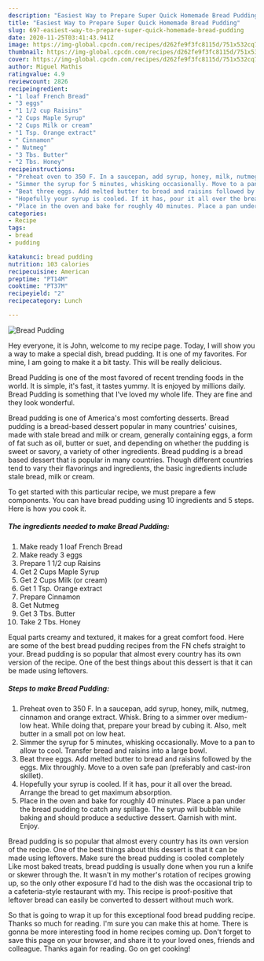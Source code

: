 ```yaml
---
description: "Easiest Way to Prepare Super Quick Homemade Bread Pudding"
title: "Easiest Way to Prepare Super Quick Homemade Bread Pudding"
slug: 697-easiest-way-to-prepare-super-quick-homemade-bread-pudding
date: 2020-11-25T03:41:43.941Z
image: https://img-global.cpcdn.com/recipes/d262fe9f3fc8115d/751x532cq70/bread-pudding-recipe-main-photo.jpg
thumbnail: https://img-global.cpcdn.com/recipes/d262fe9f3fc8115d/751x532cq70/bread-pudding-recipe-main-photo.jpg
cover: https://img-global.cpcdn.com/recipes/d262fe9f3fc8115d/751x532cq70/bread-pudding-recipe-main-photo.jpg
author: Miguel Mathis
ratingvalue: 4.9
reviewcount: 2826
recipeingredient:
- "1 loaf French Bread"
- "3 eggs"
- "1 1/2 cup Raisins"
- "2 Cups Maple Syrup"
- "2 Cups Milk or cream"
- "1 Tsp. Orange extract"
- " Cinnamon"
- " Nutmeg"
- "3 Tbs. Butter"
- "2 Tbs. Honey"
recipeinstructions:
- "Preheat oven to 350 F. In a saucepan, add syrup, honey, milk, nutmeg, cinnamon and orange extract. Whisk. Bring to a simmer over medium-low heat. While doing that, prepare your bread by cubing it. Also, melt butter in a small pot on low heat."
- "Simmer the syrup for 5 minutes, whisking occasionally. Move to a pan to allow to cool. Transfer bread and raisins into a large bowl."
- "Beat three eggs. Add melted butter to bread and raisins followed by the eggs. Mix throughly. Move to a oven safe pan (preferably and cast-iron skillet)."
- "Hopefully your syrup is cooled. If it has, pour it all over the bread. Arrange the bread to get maximum absorption."
- "Place in the oven and bake for roughly 40 minutes. Place a pan under the bread pudding to catch any spillage. The syrup will bubble while baking and should produce a seductive dessert. Garnish with mint. Enjoy."
categories:
- Recipe
tags:
- bread
- pudding

katakunci: bread pudding 
nutrition: 103 calories
recipecuisine: American
preptime: "PT14M"
cooktime: "PT37M"
recipeyield: "2"
recipecategory: Lunch

---
```



![Bread Pudding](https://img-global.cpcdn.com/recipes/d262fe9f3fc8115d/751x532cq70/bread-pudding-recipe-main-photo.jpg)

Hey everyone, it is John, welcome to my recipe page. Today, I will show you a way to make a special dish, bread pudding. It is one of my favorites. For mine, I am going to make it a bit tasty. This will be really delicious.

Bread Pudding is one of the most favored of recent trending foods in the world. It is simple, it's fast, it tastes yummy. It is enjoyed by millions daily. Bread Pudding is something that I've loved my whole life. They are fine and they look wonderful.

Bread pudding is one of America&#39;s most comforting desserts. Bread pudding is a bread-based dessert popular in many countries&#39; cuisines, made with stale bread and milk or cream, generally containing eggs, a form of fat such as oil, butter or suet, and depending on whether the pudding is sweet or savory, a variety of other ingredients. Bread pudding is a bread based dessert that is popular in many countries. Though different countries tend to vary their flavorings and ingredients, the basic ingredients include stale bread, milk or cream.


To get started with this particular recipe, we must prepare a few components. You can have bread pudding using 10 ingredients and 5 steps. Here is how you cook it.

<!--inarticleads1-->

##### The ingredients needed to make Bread Pudding:

1. Make ready 1 loaf French Bread
1. Make ready 3 eggs
1. Prepare 1 1/2 cup Raisins
1. Get 2 Cups Maple Syrup
1. Get 2 Cups Milk (or cream)
1. Get 1 Tsp. Orange extract
1. Prepare  Cinnamon
1. Get  Nutmeg
1. Get 3 Tbs. Butter
1. Take 2 Tbs. Honey


Equal parts creamy and textured, it makes for a great comfort food. Here are some of the best bread pudding recipes from the FN chefs straight to your. Bread pudding is so popular that almost every country has its own version of the recipe. One of the best things about this dessert is that it can be made using leftovers. 

<!--inarticleads2-->

##### Steps to make Bread Pudding:

1. Preheat oven to 350 F. In a saucepan, add syrup, honey, milk, nutmeg, cinnamon and orange extract. Whisk. Bring to a simmer over medium-low heat. While doing that, prepare your bread by cubing it. Also, melt butter in a small pot on low heat.
1. Simmer the syrup for 5 minutes, whisking occasionally. Move to a pan to allow to cool. Transfer bread and raisins into a large bowl.
1. Beat three eggs. Add melted butter to bread and raisins followed by the eggs. Mix throughly. Move to a oven safe pan (preferably and cast-iron skillet).
1. Hopefully your syrup is cooled. If it has, pour it all over the bread. Arrange the bread to get maximum absorption.
1. Place in the oven and bake for roughly 40 minutes. Place a pan under the bread pudding to catch any spillage. The syrup will bubble while baking and should produce a seductive dessert. Garnish with mint. Enjoy.


Bread pudding is so popular that almost every country has its own version of the recipe. One of the best things about this dessert is that it can be made using leftovers. Make sure the bread pudding is cooled completely Like most baked treats, bread pudding is usually done when you run a knife or skewer through the. It wasn&#39;t in my mother&#39;s rotation of recipes growing up, so the only other exposure I&#39;d had to the dish was the occasional trip to a cafeteria-style restaurant with my. This recipe is proof-positive that leftover bread can easily be converted to dessert without much work. 

So that is going to wrap it up for this exceptional food bread pudding recipe. Thanks so much for reading. I'm sure you can make this at home. There is gonna be more interesting food in home recipes coming up. Don't forget to save this page on your browser, and share it to your loved ones, friends and colleague. Thanks again for reading. Go on get cooking!
